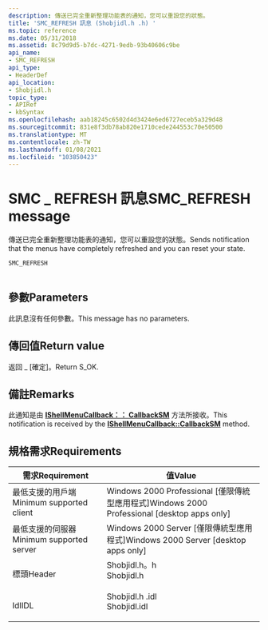 ```yaml
---
description: 傳送已完全重新整理功能表的通知，您可以重設您的狀態。
title: 'SMC_REFRESH 訊息 (Shobjidl.h .h) '
ms.topic: reference
ms.date: 05/31/2018
ms.assetid: 8c79d9d5-b7dc-4271-9edb-93b40606c9be
api_name:
- SMC_REFRESH
api_type:
- HeaderDef
api_location:
- Shobjidl.h
topic_type:
- APIRef
- kbSyntax
ms.openlocfilehash: aab18245c6502d4d3424e6ed6727eceb5a329d48
ms.sourcegitcommit: 831e8f3db78ab820e1710cede244553c70e50500
ms.translationtype: MT
ms.contentlocale: zh-TW
ms.lasthandoff: 01/08/2021
ms.locfileid: "103850423"
---
```

# <a name="smc_refresh-message"></a><span data-ttu-id="e215c-103">SMC \_ REFRESH 訊息</span><span class="sxs-lookup"><span data-stu-id="e215c-103">SMC\_REFRESH message</span></span>

<span data-ttu-id="e215c-104">傳送已完全重新整理功能表的通知，您可以重設您的狀態。</span><span class="sxs-lookup"><span data-stu-id="e215c-104">Sends notification that the menus have completely refreshed and you can reset your state.</span></span>


```C++
SMC_REFRESH
            
```



## <a name="parameters"></a><span data-ttu-id="e215c-105">參數</span><span class="sxs-lookup"><span data-stu-id="e215c-105">Parameters</span></span>

<span data-ttu-id="e215c-106">此訊息沒有任何參數。</span><span class="sxs-lookup"><span data-stu-id="e215c-106">This message has no parameters.</span></span>

## <a name="return-value"></a><span data-ttu-id="e215c-107">傳回值</span><span class="sxs-lookup"><span data-stu-id="e215c-107">Return value</span></span>

<span data-ttu-id="e215c-108">返回 \_ [確定]。</span><span class="sxs-lookup"><span data-stu-id="e215c-108">Return S\_OK.</span></span>

## <a name="remarks"></a><span data-ttu-id="e215c-109">備註</span><span class="sxs-lookup"><span data-stu-id="e215c-109">Remarks</span></span>

<span data-ttu-id="e215c-110">此通知是由 [**IShellMenuCallback：： CallbackSM**](/windows/desktop/api/shobjidl_core/nf-shobjidl_core-ishellmenucallback-callbacksm) 方法所接收。</span><span class="sxs-lookup"><span data-stu-id="e215c-110">This notification is received by the [**IShellMenuCallback::CallbackSM**](/windows/desktop/api/shobjidl_core/nf-shobjidl_core-ishellmenucallback-callbacksm) method.</span></span>

## <a name="requirements"></a><span data-ttu-id="e215c-111">規格需求</span><span class="sxs-lookup"><span data-stu-id="e215c-111">Requirements</span></span>



| <span data-ttu-id="e215c-112">需求</span><span class="sxs-lookup"><span data-stu-id="e215c-112">Requirement</span></span> | <span data-ttu-id="e215c-113">值</span><span class="sxs-lookup"><span data-stu-id="e215c-113">Value</span></span> |
|-------------------------------------|-----------------------------------------------------------------------------------------|
| <span data-ttu-id="e215c-114">最低支援的用戶端</span><span class="sxs-lookup"><span data-stu-id="e215c-114">Minimum supported client</span></span><br/> | <span data-ttu-id="e215c-115">Windows 2000 Professional \[僅限傳統型應用程式\]</span><span class="sxs-lookup"><span data-stu-id="e215c-115">Windows 2000 Professional \[desktop apps only\]</span></span><br/>                              |
| <span data-ttu-id="e215c-116">最低支援的伺服器</span><span class="sxs-lookup"><span data-stu-id="e215c-116">Minimum supported server</span></span><br/> | <span data-ttu-id="e215c-117">Windows 2000 Server \[僅限傳統型應用程式\]</span><span class="sxs-lookup"><span data-stu-id="e215c-117">Windows 2000 Server \[desktop apps only\]</span></span><br/>                                    |
| <span data-ttu-id="e215c-118">標頭</span><span class="sxs-lookup"><span data-stu-id="e215c-118">Header</span></span><br/>                   | <dl> <span data-ttu-id="e215c-119"><dt>Shobjidl.h。h</dt></span><span class="sxs-lookup"><span data-stu-id="e215c-119"><dt>Shobjidl.h</dt></span></span> </dl>   |
| <span data-ttu-id="e215c-120">Idl</span><span class="sxs-lookup"><span data-stu-id="e215c-120">IDL</span></span><br/>                      | <dl> <span data-ttu-id="e215c-121"><dt>Shobjidl.h .idl</dt></span><span class="sxs-lookup"><span data-stu-id="e215c-121"><dt>Shobjidl.idl</dt></span></span> </dl> |



 

 




